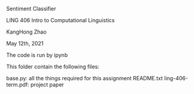 Sentiment Classifier

LING 406 Intro to Computational Linguistics

KangHong Zhao

May 12th, 2021

The code is run by ipynb

This folder contain the following files:

base.py: all the things required for this assignment
README.txt
ling-406-term.pdf: project paper